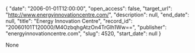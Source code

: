 {
  "date": "2006-01-01T12:00:00", 
  "open_access": false, 
  "target_url": "http://www.energyinnovationcentre.com/", 
  "description": null, 
  "end_date": null, 
  "title": "Energy Innovation Centre", 
  "record_id": "20060101T120000/M4OzbqhgAtzOn4TrGlh1Ww==", 
  "publisher": "energyinnovationcentre.com", 
  "slug": 4520, 
  "start_date": null
}

None